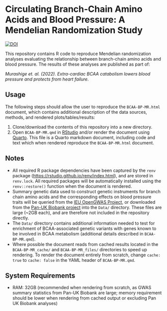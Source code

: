 # Circulating Branch-Chain Amino Acids and Blood Pressure: A Mendelian Randomization Study

<!-- badges: start -->
[![DOI](https://zenodo.org/badge/526956601.svg)](https://zenodo.org/badge/latestdoi/526956601)
<!-- badges: end -->

This repository contains R code to reproduce Mendelian randomization analyses evaluating the relationship between branch-chain amino acids and blood pressure. The results of these analyses are published as part of:

*Murashige et. al. (2022). Extra-cardiac BCAA catabolism lowers blood pressure and protects from heart failure.*

## Usage
The following steps should allow the user to reproduce the `BCAA-BP-MR.html` document, which contains additional description of the data sources, methods, and rendered plots/tables/results:

1. Clone/download the contents of this repository into a new directory.
1. Open `BCAA-BP-MR.qmd` in [RStudio](https://www.rstudio.com/) and/or render the document using [Quarto](https://quarto.org/). This file is a Quarto markdown document, including code and text which when rendered reproduce the `BCAA-BP-MR.html` document.

## Notes
- All required R package dependencies have been captured by the `renv` package (https://rstudio.github.io/renv/index.html), and are stored in `renv.lock`. All required packages will be automatically installed using the `renv::restore()` function when the document is rendered.
- Summary genetic data used to construct genetic instruments for branch chain amino acids and the corresponding effects on blood pressure traits will be queried from the [IEU OpenGWAS Project](https://gwas.mrcieu.ac.uk/), or downloaded from the [Pan-UK Biobank project](https://pan.ukbb.broadinstitute.org/) into the `Data/` directory. These files are large (~2GB each), and are therefore not included in the repository directly.
- The `Data/` directory contains additional information needed to test for enrichment of BCAA-associated genetic variants with genes known to be involved in BCAA metabolism (additional details described in `BCAA-BP-MR.qmd`).
- Where possible the document reads from cached results located in the `BCAA-BP-MR_cache/` and `BCAA-BP-MR_files/` directories to speed up rendering. To render the document entirely from scratch, change `cache: true` to `cache: false` in the YAML header of `BCAA-BP-MR.qmd`.

## System Requirements
- RAM: 32GB (recommended when rendering from scratch, as GWAS summary statistics from Pan-UK Biobank are large; memory requirement should be lower when rendering from cached output or excluding Pan UK Biobank analyses)


